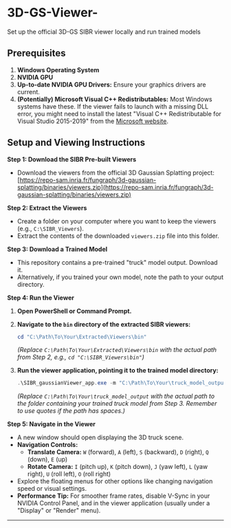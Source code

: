 # 3D-GS-Viewer-
Set up the official 3D-GS SIBR viewer locally and run trained models 

## Prerequisites

1.  **Windows Operating System**
2.  **NVIDIA GPU**
3.  **Up-to-date NVIDIA GPU Drivers:** Ensure your graphics drivers are current. 
4.  **(Potentially) Microsoft Visual C++ Redistributables:** Most Windows systems have these. If the viewer fails to launch with a missing DLL error, you might need to install the latest "Visual C++ Redistributable for Visual Studio 2015-2019" from the [Microsoft website](https://learn.microsoft.com/en-us/cpp/windows/latest-supported-vc-redist?view=msvc-170).

## Setup and Viewing Instructions

**Step 1: Download the SIBR Pre-built Viewers**

*   Download the viewers from the official 3D Gaussian Splatting project:
    [https://repo-sam.inria.fr/fungraph/3d-gaussian-splatting/binaries/viewers.zip](https://repo-sam.inria.fr/fungraph/3d-gaussian-splatting/binaries/viewers.zip)

**Step 2: Extract the Viewers**

*   Create a folder on your computer where you want to keep the viewers (e.g., `C:\SIBR_Viewers`).
*   Extract the contents of the downloaded `viewers.zip` file into this folder.
  
**Step 3: Download a Trained Model**

*   This repository contains a pre-trained "truck" model output. Download it.
*   Alternatively, if you trained your own model, note the path to your output directory.

**Step 4: Run the Viewer**

1.  **Open PowerShell or Command Prompt.**
2.  **Navigate to the `bin` directory of the extracted SIBR viewers:**
    ```powershell
    cd "C:\Path\To\Your\Extracted\Viewers\bin"
    ```
    *(Replace `C:\Path\To\Your\Extracted\Viewers\bin` with the actual path from Step 2, e.g., `cd "C:\SIBR_Viewers\bin"`)*

3.  **Run the viewer application, pointing it to the trained model directory:**
    ```powershell
    .\SIBR_gaussianViewer_app.exe -m "C:\Path\To\Your\truck_model_output"
    ```
    *(Replace `C:\Path\To\Your\truck_model_output` with the actual path to the folder containing your trained truck model from Step 3. Remember to use quotes if the path has spaces.)*

**Step 5: Navigate in the Viewer**

*   A new window should open displaying the 3D truck scene.
*   **Navigation Controls:**
    *   **Translate Camera:** `W` (forward), `A` (left), `S` (backward), `D` (right), `Q` (down), `E` (up)
    *   **Rotate Camera:** `I` (pitch up), `K` (pitch down), `J` (yaw left), `L` (yaw right), `U` (roll left), `O` (roll right)
*   Explore the floating menus for other options like changing navigation speed or visual settings.
*   **Performance Tip:** For smoother frame rates, disable V-Sync in your NVIDIA Control Panel, and in the viewer application (usually under a "Display" or "Render" menu).

---
